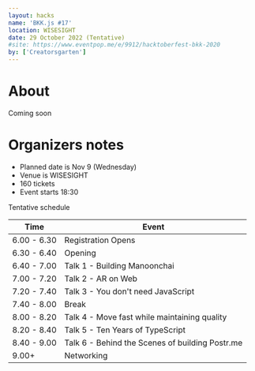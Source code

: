 ```yaml
---
layout: hacks
name: 'BKK.js #17'
location: WISESIGHT
date: 29 October 2022 (Tentative)
#site: https://www.eventpop.me/e/9912/hacktoberfest-bkk-2020
by: ['Creatorsgarten']
---
```


# About

Coming soon

# Organizers notes

- Planned date is Nov 9 (Wednesday)
- Venue is WISESIGHT
- 160 tickets
- Event starts 18:30

Tentative schedule

| Time | Event |
| --- | --- |
6.00 - 6.30 | Registration Opens
6.30 - 6.40 | Opening
6.40 - 7.00 | Talk 1 - Building Manoonchai
7.00 - 7.20 | Talk 2 - AR on Web
7.20 - 7.40 | Talk 3 - You don't need JavaScript
7.40 - 8.00 | Break
8.00 - 8.20 | Talk 4 - Move fast while maintaining quality
8.20 - 8.40 | Talk 5 - Ten Years of TypeScript
8.40 - 9.00 | Talk 6 - Behind the Scenes of building Postr.me
9.00+       | Networking